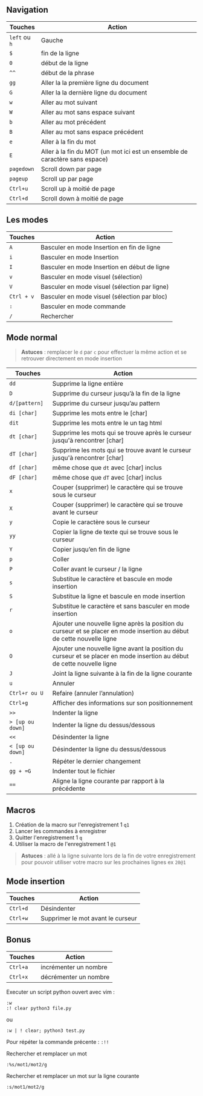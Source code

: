 ## Navigation

| Touches  | Action  |
|----------|---------|
|`left` ou `h`| Gauche|
|`$` | fin de la ligne|
|`0`|  début de la ligne|
|`^^`| début de la phrase |
|`gg`|	Aller la la première ligne du document|
|`G`| Aller la la dernière ligne du document|
|`w`| Aller au mot suivant|
|`W`| Aller au mot sans espace suivant|
|`b`| Aller au mot précédent|
|`B`| Aller au mot sans espace précédent|
|`e`| Aller à la fin du mot|
|`E`| Aller à la fin du MOT (un mot ici est un ensemble de caractère sans espace)|
|`pagedown`| Scroll down par page|
|`pageup` | Scroll up par page|
|`Ctrl+u` |Scroll up à moitié de page|
|`Ctrl+d` |Scroll down à moitié de page|

## Les modes

| Touches  | Action  |
|----------|---------|
| `A` | Basculer en mode Insertion en fin de ligne|
| `i` | Basculer en mode Insertion|
| `I` | Basculer en mode Insertion en début de ligne|
| `v` | Basculer en mode visuel (sélection)|
| `V` | Basculer en mode visuel (sélection par ligne)|
| `Ctrl + v` | Basculer en mode visuel (sélection par bloc)|
| `:` | Basculer en mode commande |
| `/` |	Rechercher |


## Mode normal

> **Astuces** : remplacer le `d` par `c` pour effectuer la même action et se retrouver directement en mode insertion

| Touches  | Action  |
|----------|---------|
| `dd` | Supprime la ligne entière |
| `D` |	Supprime du curseur jusqu’à la fin de la ligne |
| `d/[pattern]` |	Supprime du curseur  jusqu’au pattern |
| `di [char]` | Supprime les mots entre le [char] |
| `dit` | Supprime les mots entre le un tag html |
| `dt [char]` | Supprime les mots qui se trouve après le curseur jusqu'à rencontrer [char] |
| `dT [char]` | Supprime les mots qui se trouve avant le curseur jusqu'à rencontrer [char] |
| `df [char]` | même chose que `dt` avec [char] inclus |
| `dF [char]` | même chose que `dT` avec [char] inclus |
| `x` |	Couper (supprimer) le caractère qui se trouve sous le curseur |
| `X` |	Couper (supprimer) le caractère qui se trouve avant le curseur |
| `y` |	Copie le caractère sous le curseur |
| `yy` | Copier la ligne de texte qui se trouve sous le curseur|
| `Y` |	Copier jusqu’en fin de ligne |
| `p` |	Coller |
| `P` |	Coller avant le curseur / la ligne |
| `s` |	Substitue le caractère et bascule en mode insertion |
| `S` |	Substitue la ligne et bascule en mode insertion |
| `r` |	Substitue le caractère et sans basculer en mode insertion |
| `o` |	Ajouter une nouvelle ligne après la position du curseur et se placer en mode insertion au début de cette nouvelle ligne |
| `O` |	Ajouter une nouvelle ligne avant la position du curseur et se placer en mode insertion au début de cette nouvelle ligne |
| `J` |	Joint la ligne suivante à la fin de la ligne courante |
| `u` |	Annuler |
| `Ctrl+r ou U` | Refaire (annuler l’annulation) |
| `Ctrl+g` | Afficher des informations sur son positionnement |
| `>>` |	Indenter la ligne| 
| `> [up ou down]` | Indenter la ligne du dessus/dessous |
| `<<` |	Désindenter la ligne| 
| `< [up ou down]` | Désindenter la ligne du dessus/dessous |
| `.` |	Répéter le dernier changement| 
| `gg + =G` | Indenter tout le fichier |
| `==` | Aligne la ligne courante par rapport à la précédente|  

## Macros

1. Création de la macro sur l'enregistrement 1 `q1`
2. Lancer les commandes à enregistrer
3. Quitter l'enregistrement 1 `q`
4. Utiliser la macro de l'enregistrement 1 `@1`

> **Astuces** : allé à la ligne suivante lors de la fin de votre enregistrement pour pouvoir utiliser votre macro sur les prochaines lignes ex `20@1`

## Mode insertion


| Touches  | Action  |
|----------|---------|
| `Ctrl+d` | Désindenter |
| `Ctrl+w` |Supprimer le mot avant le curseur|

## Bonus

| Touches  | Action  |
|----------|---------|
| `Ctrl+a` | incrémenter un nombre |
| `Ctrl+x` | décrémenter un nombre |

Executer un script python ouvert avec vim :

```
:w
:! clear python3 file.py
```

ou

```
:w | ! clear; python3 test.py
```


Pour répéter la commande précente : `:!!`

Rechercher et remplacer un mot 

```shell
:%s/mot1/mot2/g
```

Rechercher et remplacer un mot sur la ligne courante

```shell
:s/mot1/mot2/g
```

